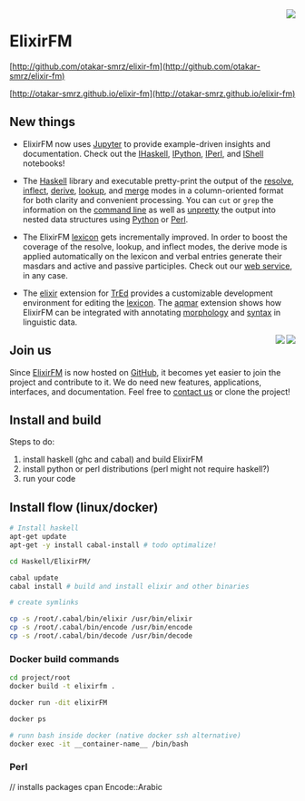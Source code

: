 <img align="right" src="elixir-fm.png">

# ElixirFM

[http://github.com/otakar-smrz/elixir-fm](http://github.com/otakar-smrz/elixir-fm)

[http://otakar-smrz.github.io/elixir-fm](http://otakar-smrz.github.io/elixir-fm)

## New things

- ElixirFM now uses [Jupyter](http://jupyter.org) to provide example-driven insights and documentation. Check out the [IHaskell](Haskell/ElixirFM/README.ipynb), [IPython](Python/ElixirFM/README.ipynb), [IPerl](Perl/ElixirFM/README.ipynb), and [IShell](README.ipynb) notebooks!

- The [Haskell](Haskell/ElixirFM) library and executable pretty-print the output of the [resolve](Haskell/ElixirFM/Elixir/Resolve.hs), [inflect](Haskell/ElixirFM/Elixir/Inflect.hs), [derive](Haskell/ElixirFM/Elixir/Derive.hs), [lookup](Haskell/ElixirFM/Elixir/Lookup.hs), and [merge](Haskell/ElixirFM/Elixir/Template.hs) modes in a column-oriented format for both clarity and convenient processing. You can `cut` or `grep` the information on the [command line](README.ipynb) as well as [unpretty](Python/ElixirFM/README.ipynb) the output into nested data structures using [Python](Python/ElixirFM/ElixirFM/__init__.py) or [Perl](Perl/ElixirFM/lib/ElixirFM.pm).

- The ElixirFM [lexicon](Haskell/ElixirFM/Elixir/Lexicon.hs) gets incrementally improved. In order to boost the coverage of the resolve, lookup, and inflect modes, the derive mode is applied automatically on the lexicon and verbal entries generate their masdars and active and passive participles. Check out our [web service](http://otakar-smrz.github.io/elixir-fm), in any case.

- The [elixir](TrEd/elixir) extension for [TrEd](TrEd) provides a customizable development environment for editing the [lexicon](TrEd/elixir/data). The [aqmar](TrEd/aqmar) extension shows how ElixirFM can be integrated with annotating [morphology](TrEd/aqmar/data/example.aqmar.morpho.png) and [syntax](TrEd/aqmar/data/example.aqmar.syntax.png) in linguistic data.
<img align="right" src="TrEd/elixir/data/sunny-complex.elixir.png">
<img align="right" src="TrEd/aqmar/data/example.aqmar.syntax.png">

## Join us

Since [ElixirFM](http://github.com/otakar-smrz/elixir-fm) is now hosted on [GitHub](http://github.com/otakar-smrz), it becomes yet easier to join the project and contribute to it. We do need new features, applications, interfaces, and documentation. Feel free to [contact us](http://github.com/otakar-smrz/elixir-fm/issues) or clone the project!

## Install and build
<!-- This was tested on linux (debian 10) and macOS.  -->

Steps to do:

1. install haskell (ghc and cabal) and build ElixirFM
2. install python or perl distributions (perl might not require haskell?)
3. run your code

## Install flow (linux/docker)

```sh
# Install haskell
apt-get update
apt-get -y install cabal-install # todo optimalize!

cd Haskell/ElixirFM/

cabal update
cabal install # build and install elixir and other binaries

# create symlinks

cp -s /root/.cabal/bin/elixir /usr/bin/elixir
cp -s /root/.cabal/bin/encode /usr/bin/encode
cp -s /root/.cabal/bin/decode /usr/bin/decode
```

### Docker build commands

```sh
cd project/root
docker build -t elixirfm .

docker run -dit elixirFM

docker ps

# runn bash inside docker (native docker ssh alternative)
docker exec -it __container-name__ /bin/bash 
```

### Perl

// installs packages
cpan Encode::Arabic
